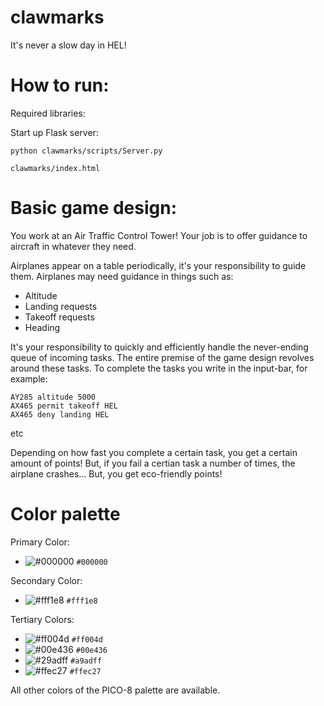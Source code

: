 # clawmarks
It's never a slow day in HEL!

# How to run:
Required libraries:

Start up Flask server:
```
python clawmarks/scripts/Server.py
```

```
clawmarks/index.html
```

# Basic game design:

You work at an Air Traffic Control Tower! Your job is to offer guidance to aircraft in whatever they need.

Airplanes appear on a table periodically, it's your responsibility to guide them. Airplanes may need guidance in things such as:

- Altitude
- Landing requests
- Takeoff requests
- Heading

It's your responsibility to quickly and efficiently handle the never-ending queue of incoming tasks. The entire premise of the game design revolves around these tasks. To complete the tasks you write in the input-bar, for example:

```
AY285 altitude 5000
AX465 permit takeoff HEL
AX465 deny landing HEL
```
etc

Depending on how fast you complete a certain task, you get a certain amount of points! But, if you fail a certian task a number of times, the airplane crashes... But, you get eco-friendly points!

# Color palette

Primary Color: 
- ![#000000](https://placehold.co/15x15/000000/000000.png) `#000000`

Secondary Color:
- ![#fff1e8](https://placehold.co/15x15/fff1e8/fff1e8.png) `#fff1e8`

Tertiary Colors:
- ![#ff004d](https://placehold.co/15x15/ff004d/ff004d.png) `#ff004d`
- ![#00e436](https://placehold.co/15x15/00e436/00e436.png) `#00e436`
- ![#29adff](https://placehold.co/15x15/29adff/29adff.png) `#a9adff`
- ![#ffec27](https://placehold.co/15x15/ffec27/ffec27.png) `#ffec27`

All other colors of the PICO-8 palette are available.








